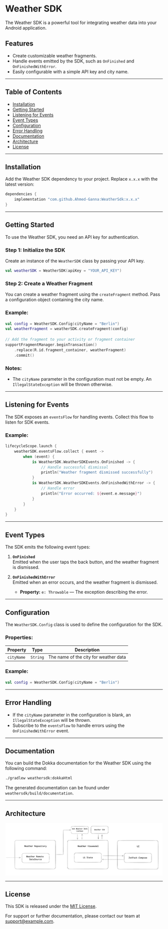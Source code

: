 # Weather SDK

The Weather SDK is a powerful tool for integrating weather data into your Android application.

## Features

- Create customizable weather fragments.
- Handle events emitted by the SDK, such as `OnFinished` and `OnFinishedWithError`.
- Easily configurable with a simple API key and city name.

---

## Table of Contents

- [Installation](#installation)
- [Getting Started](#getting-started)
- [Listening for Events](#listening-for-events)
- [Event Types](#event-types)
- [Configuration](#configuration)
- [Error Handling](#error-handling)
- [Documentation](#documentation)
- [Architecture](#architecture)
- [License](#license)

---

## Installation

Add the Weather SDK dependency to your project. Replace `x.x.x` with the latest version:

```gradle
dependencies {
    implementation "com.github.Ahmed-Ganna:WeatherSdk:x.x.x"
}
```

---

## Getting Started

To use the Weather SDK, you need an API key for authentication.

### Step 1: Initialize the SDK

Create an instance of the `WeatherSDK` class by passing your API key.

```kotlin
val weatherSDK = WeatherSDK(apiKey = "YOUR_API_KEY")
```


### Step 2: Create a Weather Fragment

You can create a weather fragment using the `createFragment` method. Pass a configuration object containing the city name.

### Example:

```kotlin
val config = WeatherSDK.Config(cityName = "Berlin")
val weatherFragment = weatherSDK.createFragment(config)

// Add the fragment to your activity or fragment container
supportFragmentManager.beginTransaction()
    .replace(R.id.fragment_container, weatherFragment)
    .commit()
```

### Notes:
- The `cityName` parameter in the configuration must not be empty. An `IllegalStateException` will be thrown otherwise.

---

## Listening for Events

The SDK exposes an `eventsFlow` for handling events. Collect this flow to listen for SDK events.

### Example:

```kotlin
lifecycleScope.launch {
    weatherSDK.eventsFlow.collect { event ->
        when (event) {
            is WeatherSDK.WeatherSDKEvents.OnFinished -> {
                // Handle successful dismissal
                println("Weather fragment dismissed successfully")
            }
            is WeatherSDK.WeatherSDKEvents.OnFinishedWithError -> {
                // Handle error
                println("Error occurred: ${event.e.message}")
            }
        }
    }
}
```

---

## Event Types

The SDK emits the following event types:

1. **`OnFinished`**  
   Emitted when the user taps the back button, and the weather fragment is dismissed.

2. **`OnFinishedWithError`**  
   Emitted when an error occurs, and the weather fragment is dismissed.
   - **Property:** `e: Throwable` — The exception describing the error.

---

## Configuration

The `WeatherSDK.Config` class is used to define the configuration for the SDK.

### Properties:

| Property   | Type     | Description                           |
|------------|----------|---------------------------------------|
| `cityName` | `String` | The name of the city for weather data |

### Example:

```kotlin
val config = WeatherSDK.Config(cityName = "Berlin")
```

---

## Error Handling

- If the `cityName` parameter in the configuration is blank, an `IllegalStateException` will be thrown.
- Subscribe to the `eventsFlow` to handle errors using the `OnFinishedWithError` event.

---

## Documentation

You can build the Dokka documentation for the Weather SDK using the following command:

```bash
./gradlew weathersdk:dokkaHtml
```

The generated documentation can be found under `weathersdk/build/documentation`.

---

## Architecture

![Project Architecture](./arch.png)

---

## License

This SDK is released under the [MIT License](LICENSE).

For support or further documentation, please contact our team at support@example.com.